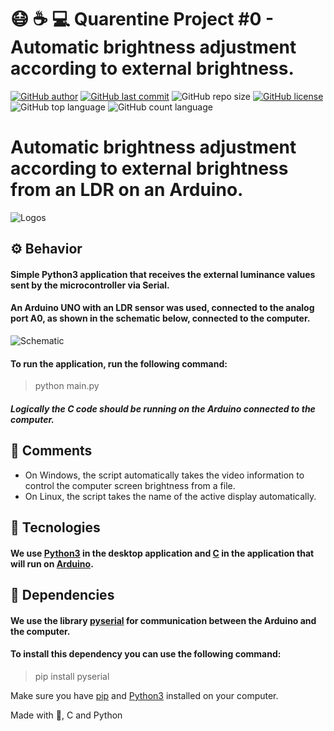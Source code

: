 # :mask: :coffee: :computer: Quarentine Project #0 - Automatic brightness adjustment according to external brightness.
[![GitHub author](https://img.shields.io/badge/author-angelamf-ff0080?style=flat-square)](https://github.com/angelamf)
[![GitHub last commit](https://img.shields.io/github/last-commit/angelamf/Changing-the-Screen-Brightness?color=ff0080&style=flat-square)](../../commits/master)
![GitHub repo size](https://img.shields.io/github/repo-size/angelamf/Changing-the-Screen-Brightness?color=ff0080&style=flat-square)
[![GitHub license](https://img.shields.io/github/license/angelamf/Changing-the-Screen-Brightness?color=ff0080&style=flat-square)](LICENSE)
![GitHub top language](https://img.shields.io/github/languages/top/angelamf/Changing-the-Screen-Brightness?color=ff0080&style=flat-square)
![GitHub count language](https://img.shields.io/github/languages/count/angelamf/Changing-the-Screen-Brightness?color=ff0080&style=flat-square)
# Automatic brightness adjustment according to external brightness from an LDR on an Arduino.
![Logos](https://media-exp1.licdn.com/dms/image/C5612AQE47I-l0dw4Zg/article-cover_image-shrink_600_2000/0?e=1598486400&v=beta&t=bI3mjfMjpjB5ilzRzjcjJHFodAwvrJUHvoyzyFUj1TY)

## ⚙ Behavior
#### Simple Python3 application that receives the external luminance values ​​sent by the microcontroller via Serial.
#### An Arduino UNO with an LDR sensor was used,  connected to the analog port A0, as shown in the schematic below, connected to the computer.
![Schematic](https://www.aranacorp.com/wp-content/uploads/pr-sensor-scheme_bb.png)

#### To run the application, run the following command:
> python main.py

##### Logically the C code should be running on the Arduino connected to the computer.

## 📝 Comments
- On Windows, the script automatically takes the video information to control the computer screen brightness from a file.
- On Linux, the script takes the name of the active display automatically.


## 🚀 Tecnologies
#### We use [Python3](https://www.python.org/) in the desktop application and [C](https://www.learn-c.org/) in the application that will run on [Arduino](https://www.arduino.cc/). 

## 🔨 Dependencies
#### We use the library [pyserial](https://pypi.org/project/pyserial/) for communication between the Arduino and the computer.
#### To install this dependency you can use the following command:
> pip install pyserial

Make sure you have [pip](https://pypi.org/project/pip/) and [Python3](https://www.python.org/) installed on your computer.

Made with 💙, C and Python